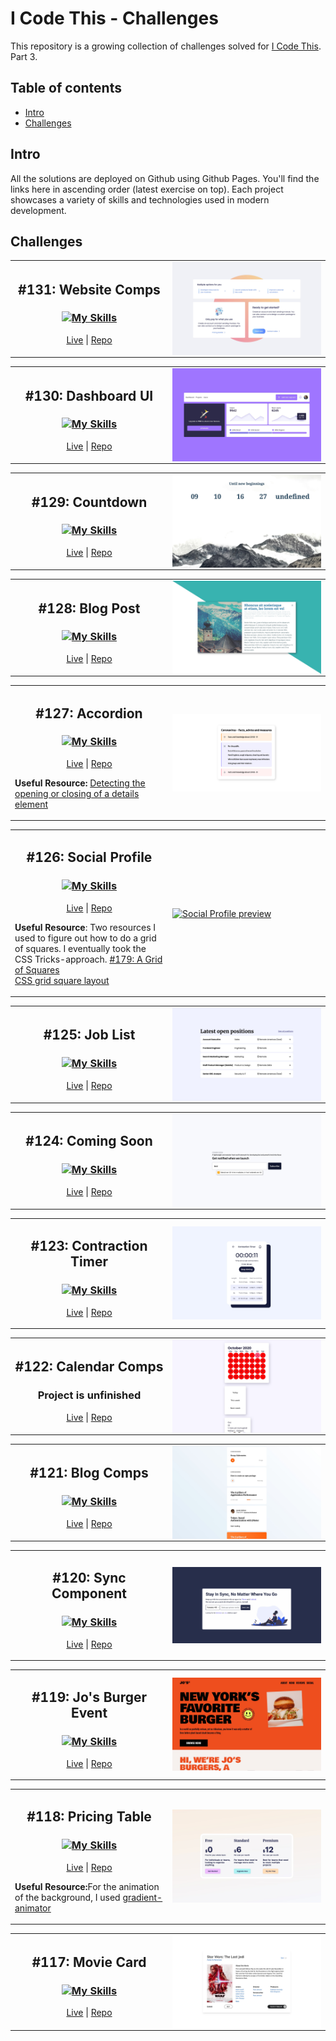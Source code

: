 # I Code This - Challenges

This repository is a growing collection of challenges solved for [I Code This](https://iCodeThis.com/?ref=Katrien). Part 3.

## Table of contents

- [Intro](#intro)
- [Challenges](#challenges)

## Intro

All the solutions are deployed on Github using Github Pages. You'll find the links here in ascending order (latest exercise on top).
Each project showcases a variety of skills and technologies used in modern development.

## Challenges

<!-- 131 -->
<table align="center">
  <tr>
    <td width="50%">
      <h2 align="center">#131: Website Comps</h2>
      <h3 align="center">
        <a href="https://skillicons.dev">
          <img src="https://skillicons.dev/icons?i=html,css" alt="My Skills">
        </a>
      </h3>
      <p align="center">
        <a href="https://katrien-s.github.io/icodethis-challenges/131-website-comps" target="_blank">Live</a> | <a href="https://github.com/katrien-s/icodethis-challenges/tree/main/131-website-comps" target="_blank">Repo</a>
      </p>
    </td>
    <td width="50%">
      <picture>
        <a href="https://katrien-s.github.io/icodethis-challenges/131-website-comps" target="_blank">
          <img alt="Website Comps preview" src="./screenshots/131-website-comps.jpg" align="center">
        </a>
      </picture>
    </td>
  </tr>
</table>

<!-- 130 -->
<table align="center">
  <tr>
    <td width="50%">
      <h2 align="center">#130: Dashboard UI</h2>
      <h3 align="center">
        <a href="https://skillicons.dev">
          <img src="https://skillicons.dev/icons?i=html,css" alt="My Skills">
        </a>
      </h3>
      <p align="center">
        <a href="https://katrien-s.github.io/icodethis-challenges/130-dashboard-ui" target="_blank">Live</a> | 
        <a href="https://github.com/katrien-s/icodethis-challenges/tree/main/130-dashboard-ui" target="_blank">Repo</a>
      </p>
    </td>
    <td width="50%">
      <picture>
        <a href="https://katrien-s.github.io/icodethis-challenges/130-dashboard-ui" target="_blank">
          <img alt="Dashboard UI preview" src="./screenshots/130-dashboard-ui.jpg" align="center">
        </a>
      </picture>
    </td>
  </tr>
</table>

<!-- 129 -->
<table align="center">
  <tr>
    <td width="50%">
      <h2 align="center">#129: Countdown</h2>
      <h3 align="center">
        <a href="https://skillicons.dev">
          <img src="https://skillicons.dev/icons?i=html,css,js" alt="My Skills">
        </a>
      </h3>
      <p align="center">
        <a href="https://katrien-s.github.io/icodethis-challenges/129-countdown" target="_blank">Live</a> | 
        <a href="https://github.com/katrien-s/icodethis-challenges/tree/main/129-countdown" target="_blank">Repo</a>
      </p>
    </td>
    <td width="50%">
      <picture>
        <a href="https://katrien-s.github.io/icodethis-challenges/129-countdown" target="_blank">
          <img alt="Countdown preview" src="./screenshots/129-countdown.jpg" align="center">
        </a>
      </picture>
    </td>
  </tr>
</table>

<!-- 128 -->
<table align="center">
  <tr>
    <td width="50%">
      <h2 align="center">#128: Blog Post</h2>
      <h3 align="center">
        <a href="https://skillicons.dev">
          <img src="https://skillicons.dev/icons?i=html,css" alt="My Skills">
        </a>
      </h3>
      <p align="center">
        <a href="https://katrien-s.github.io/icodethis-challenges/128-blog-post" target="_blank">Live</a> | 
        <a href="https://github.com/katrien-s/icodethis-challenges/tree/main/128-blog-post" target="_blank">Repo</a>
      </p>
    </td>
    <td width="50%">
      <picture>
        <a href="https://katrien-s.github.io/icodethis-challenges/128-blog-post" target="_blank">
          <img alt="Blog Post preview" src="./screenshots/128-blog-post.jpg" align="center">
        </a>
      </picture>
    </td>
  </tr>
</table>

<!-- 127 -->
<table align="center">
  <tr>
    <td width="50%">
      <h2 align="center">#127: Accordion</h2>
      <h3 align="center">
        <a href="https://skillicons.dev">
          <img src="https://skillicons.dev/icons?i=html,css,js" alt="My Skills">
        </a>
      </h3>
      <p align="center">
        <a href="https://katrien-s.github.io/icodethis-challenges/127-accordion" target="_blank">Live</a> | 
        <a href="https://github.com/katrien-s/icodethis-challenges/tree/main/127-accordion" target="_blank">Repo</a>
      </p>
      <p><strong>Useful Resource:</strong> <a href="https://stackoverflow.com/questions/7363117/detecting-the-opening-or-closing-of-a-details-element" target="_blank"> Detecting the opening or closing of a details element
      </p>
    </td>
    <td width="50%">
      <picture>
        <a href="https://katrien-s.github.io/icodethis-challenges/127-accordion" target="_blank">
          <img alt="Accordion preview" src="./screenshots/127-accordion.jpg" align="center">
        </a>
      </picture>
    </td>
  </tr>
</table>

<!-- 126 -->
<table align="center">
  <tr>
    <td width="50%">
      <h2 align="center">#126: Social Profile</h2>
      <h3 align="center">
        <a href="https://skillicons.dev">
          <img src="https://skillicons.dev/icons?i=html,css" alt="My Skills">
        </a>
      </h3>
      <p align="center">
        <a href="https://katrien-s.github.io/icodethis-challenges/126-social-profile" target="_blank">Live</a> | 
        <a href="https://github.com/katrien-s/icodethis-challenges/tree/main/126-social-profile" target="_blank">Repo</a>
      </p>
      <p><strong>Useful Resource</strong>: Two resources I used to figure out how to do a grid of squares. I eventually took the CSS Tricks-approach. 
        <a href="https://css-tricks.com/videos/179-a-grid-of-squares/" target="_blank">#179: A Grid of Squares </a><br>
        <a href="https://stackoverflow.com/questions/54927180/css-grid-square-layout" target="_blank"> CSS grid square layout</a>
      </p>
    </td>
    <td width="50%">
      <picture>
        <a href="https://katrien-s.github.io/icodethis-challenges/126-social-profile" target="_blank">
          <img alt="Social Profile preview" src="./screenshots/126-social-profile.jpg" align="center">
        </a>
      </picture>
    </td>
  </tr>
</table>

<!-- 125 -->
<table align="center">
  <tr>
    <td width="50%">
      <h2 align="center">#125: Job List</h2>
      <h3 align="center">
        <a href="https://skillicons.dev">
          <img src="https://skillicons.dev/icons?i=html,css" alt="My Skills">
        </a>
      </h3>
      <p align="center">
        <a href="https://katrien-s.github.io/icodethis-challenges/125-job-list" target="_blank">Live</a> | 
        <a href="https://github.com/katrien-s/icodethis-challenges/tree/main/125-job-list" target="_blank">Repo</a>
      </p>
    </td>
    <td width="50%">
      <picture>
        <a href="https://katrien-s.github.io/icodethis-challenges/125-job-list" target="_blank">
          <img alt="Job List preview" src="./screenshots/125-job-list.jpg" align="center">
        </a>
      </picture>
    </td>
  </tr>
</table>

<!-- 124 -->
<table align="center">
  <tr>
    <td width="50%">
      <h2 align="center">#124: Coming Soon</h2>
      <h3 align="center">
        <a href="https://skillicons.dev">
          <img src="https://skillicons.dev/icons?i=html,css" alt="My Skills">
        </a>
      </h3>
      <p align="center">
        <a href="https://katrien-s.github.io/icodethis-challenges/124-coming-soon" target="_blank">Live</a> | 
        <a href="https://github.com/katrien-s/icodethis-challenges/tree/main/124-coming-soon" target="_blank">Repo</a>
      </p>
    </td>
    <td width="50%">
      <picture>
        <a href="https://katrien-s.github.io/icodethis-challenges/124-coming-soon" target="_blank">
          <img alt="Coming Soon preview" src="./screenshots/124-coming-soon.jpg" align="center">
        </a>
      </picture>
    </td>
  </tr>
</table>

<!-- 123 -->
<table align="center">
  <tr>
    <td width="50%">
      <h2 align="center">#123: Contraction Timer</h2>
      <h3 align="center">
        <a href="https://skillicons.dev">
          <img src="https://skillicons.dev/icons?i=html,css" alt="My Skills">
        </a>
      </h3>
      <p align="center">
        <a href="https://katrien-s.github.io/icodethis-challenges/123-contraction-timer" target="_blank">Live</a> | 
        <a href="https://github.com/katrien-s/icodethis-challenges/tree/main/123-contraction-timer" target="_blank">Repo</a>
      </p>
    </td>
    <td width="50%">
      <picture>
        <a href="https://katrien-s.github.io/icodethis-challenges/123-contraction-timer" target="_blank">
          <img alt="Contraction Timer preview" src="./screenshots/123-contraction-timer.jpg" align="center">
        </a>
      </picture>
    </td>
  </tr>
</table>

<!-- 122 -->
<table align="center">
  <tr>
    <td width="50%">
      <h2 align="center">#122: Calendar Comps</h2>
      <!-- <h3 align="center">
        <a href="https://skillicons.dev">
          <img src="https://skillicons.dev/icons?i=html,css" alt="My Skills">
        </a>
      </h3> -->
      <h3 align="center">Project is unfinished</h3>
      <p align="center">
        <a href="https://katrien-s.github.io/icodethis-challenges/122-calendar-comps/" target="_blank">Live</a> | 
        <a href="https://github.com/katrien-s/icodethis-challenges/tree/main/122-calendar-comps" target="_blank">Repo</a>
      </p>
    </td>
    <td width="50%">
      <picture>
        <a href="https://katrien-s.github.io/icodethis-challenges/122-calendar-comps/" target="_blank">
          <img alt="Calendar Comps preview" src="./screenshots/122-calendar-comps.jpg" align="center">
        </a>
      </picture>
    </td>
  </tr>
</table>

<!-- 121 -->
<table align="center">
  <tr>
    <td width="50%">
      <h2 align="center">#121: Blog Comps</h2>
      <h3 align="center">
        <a href="https://skillicons.dev">
          <img src="https://skillicons.dev/icons?i=html,css" alt="My Skills">
        </a>
      </h3>
      <p align="center">
        <a href="https://katrien-s.github.io/icodethis-challenges/121-blog-comps" target="_blank">Live</a> | 
        <a href="https://github.com/katrien-s/icodethis-challenges/tree/main/121-blog-comps" target="_blank">Repo</a>
      </p>
    </td>
    <td width="50%">
      <picture>
        <a href="https://katrien-s.github.io/icodethis-challenges/121-blog-comps" target="_blank">
          <img alt="Blog Comps preview" src="./screenshots/121-blog-comps.jpg" align="center">
        </a>
      </picture>
    </td>
  </tr>
</table>

<!-- 120 -->
<table align="center">
  <tr>
    <td width="50%">
      <h2 align="center">#120: Sync Component</h2>
      <h3 align="center">
        <a href="https://skillicons.dev">
          <img src="https://skillicons.dev/icons?i=html,css" alt="My Skills">
        </a>
      </h3>
      <p align="center">
        <a href="https://katrien-s.github.io/icodethis-challenges/120-sync-component" target="_blank">Live</a> | 
        <a href="https://github.com/katrien-s/icodethis-challenges/tree/main/120-sync-component" target="_blank">Repo</a>
      </p>
    </td>
    <td width="50%">
      <picture>
        <a href="https://katrien-s.github.io/icodethis-challenges/120-sync-component" target="_blank">
          <img alt="Sync Component preview" src="./screenshots/120-sync-component.jpg" align="center">
        </a>
      </picture>
    </td>
  </tr>
</table>

<!-- 119 -->
<table align="center">
  <tr>
    <td width="50%">
      <h2 align="center">#119: Jo's Burger Event</h2>
      <h3 align="center">
        <a href="https://skillicons.dev">
          <img src="https://skillicons.dev/icons?i=html,css,js" alt="My Skills">
        </a>
      </h3>
      <p align="center">
        <a href="https://katrien-s.github.io/icodethis-challenges/119-jo-s-burger-event" target="_blank">Live</a> | 
        <a href="https://github.com/katrien-s/icodethis-challenges/tree/main/119-jo-s-burger-event" target="_blank">Repo</a>
      </p>
    </td>
    <td width="50%">
      <picture>
        <a href="https://katrien-s.github.io/icodethis-challenges/119-jo-s-burger-event" target="_blank">
          <img alt="Jo's Burger Event preview" src="./screenshots/119-jo-s-burger-event.jpg" align="center">
        </a>
      </picture>
    </td>
  </tr>
</table>

<!-- 118 -->
<table align="center">
  <tr>
    <td width="50%">
      <h2 align="center">#118: Pricing Table</h2>
      <h3 align="center">
        <a href="https://skillicons.dev">
          <img src="https://skillicons.dev/icons?i=html,css" alt="My Skills">
        </a>
      </h3>
      <p align="center">
        <a href="https://katrien-s.github.io/icodethis-challenges/118-pricing-table" target="_blank">Live</a> | 
        <a href="https://github.com/katrien-s/icodethis-challenges/tree/main/118-pricing-table" target="_blank">Repo</a>
      </p>
      <p><strong>Useful Resource:</strong>For the animation of the background, I used <a href="https://www.gradient-animator.com/" target="_blank"> gradient-animator
      </p>
    </td>
    <td width="50%">
      <picture>
        <a href="https://katrien-s.github.io/icodethis-challenges/118-pricing-table" target="_blank">
          <img alt="Suite Landing Page preview" src="./screenshots/118-pricing-table.jpg" align="center">
        </a>
      </picture>
    </td>
  </tr>
</table>

<!-- 117 -->
<table align="center">
  <tr>
    <td width="50%">
      <h2 align="center">#117: Movie Card</h2>
      <h3 align="center">
        <a href="https://skillicons.dev">
          <img src="https://skillicons.dev/icons?i=html,css" alt="My Skills">
        </a>
      </h3>
      <p align="center">
        <a href="https://katrien-s.github.io/icodethis-challenges/117-movie-card" target="_blank">Live</a> | 
        <a href="https://github.com/katrien-s/icodethis-challenges/tree/main/117-movie-card" target="_blank">Repo</a>
      </p>
    </td>
    <td width="50%">
      <picture>
        <a href="https://katrien-s.github.io/icodethis-challenges/117-movie-card" target="_blank">
          <img alt="Suite Landing Page preview" src="./screenshots/117-movie-card.jpg" align="center">
        </a>
      </picture>
    </td>
  </tr>
</table>

